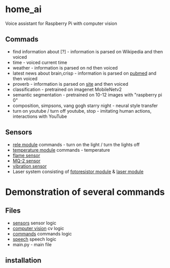 # home_ai
Voice assistant for Raspberry Pi with computer vision


## Commads

+ find information about [?] - information is parsed on Wikipedia and then voiced
+ time - voiced current time
+ weather - information is parsed on  nd then voiced
+ latest news about brain,crisp - information is parsed on [pubmed](https://www.ncbi.nlm.nih.gov/pubmed/) and then voiced
+ proverb - information is parsed on [site]() and then voiced
+ classification - pretrained on imagenet MobileNetv2 
+ semantic segmentation - pretrained on 10-12 images with "raspberry pi 0"
+ composition, simpsons, vang gogh starry night - neural style transfer
+ turn on youtube / turn off youtube, stop  - imitating human actions, interactions with YouTube

## Sensors
+ [rele module]() commands - turn on the light / turn the lights off 
+ [temperature module]() commands  - temperature
+ [flame sensor]()
+ [MQ-2 sensor]()
+ [vibration sensor]()
+ Laser system consisting of [fotoresistor module]() & [laser module]()

# Demonstration of several commands


## Files
+ [sensors]() sensor logic
+ [computer vision]() cv logic
+ [commands]() commands logic
+ [speech]() speech logic
+ main.py -  main file 

## installation
